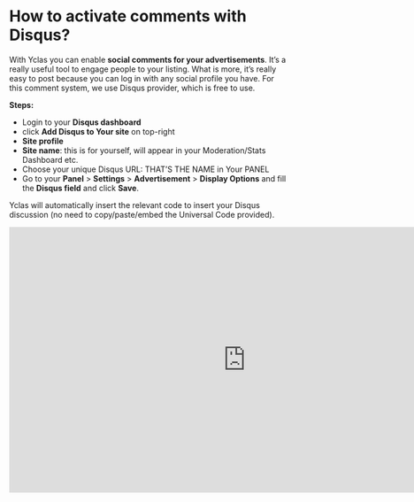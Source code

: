 # How to activate comments with Disqus?

With Yclas you can enable  **social comments for your advertisements**. It’s a really useful tool to engage people to your listing.
What is more, it’s really easy to post because you can log in with any social profile you have. For this comment system, we use Disqus provider, which is free to use.

**Steps:**

-   Login to your  **Disqus dashboard**
-   click  **Add Disqus to Your site**  on top-right
-   **Site profile**
-   **Site name**: this is for yourself, will appear in your Moderation/Stats Dashboard etc.
-   Choose your unique Disqus URL: THAT’S THE NAME in Your PANEL
-   Go to your  **Panel**  >  **Settings**  >  **Advertisement**  >  **Display Options**  and fill the  **Disqus field**  and click  **Save**.

Yclas will automatically insert the relevant code to insert your Disqus discussion (no need to copy/paste/embed the Universal Code provided).

<iframe width="854" height="480" src="https://www.youtube.com/embed/0crL5ZBEzUU" frameborder="0" allow="accelerometer; autoplay; encrypted-media; gyroscope; picture-in-picture" allowfullscreen></iframe>
